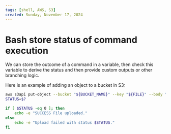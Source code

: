 ```yaml
---
tags: [shell, AWS, S3]
created: Sunday, November 17, 2024
---
```


# Bash store status of command execution

We can store the outcome of a command in a variable, then check this variable to
derive the status and then provide custom outputs or other branching logic.

Here is an example of adding an object to a bucket in S3:

```sh
aws s3api put-object --bucket "${BUCKET_NAME}" --key "${FILE}" --body "${FILE_PATH}" >/dev/null 2>&1
STATUS=$?

if [ $STATUS -eq 0 ]; then
	echo -e "SUCCESS File uploaded."
else
	echo -e "Upload failed with status $STATUS."
fi
```
